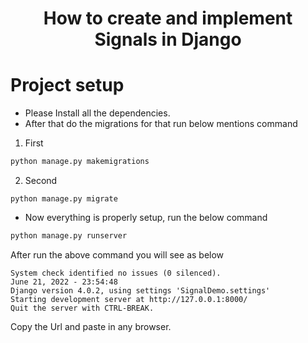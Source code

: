 <h1 align='center'>How to create and implement Signals in Django</h1>

# Project setup

* Please Install all the dependencies.
* After that do the migrations for that run below mentions command

1. First
```python
python manage.py makemigrations 
```
2. Second
```
python manage.py migrate
```

* Now everything is properly setup, run the below command
```python 
python manage.py runserver
```
After run the above command you will see as below
```
System check identified no issues (0 silenced).
June 21, 2022 - 23:54:48
Django version 4.0.2, using settings 'SignalDemo.settings'
Starting development server at http://127.0.0.1:8000/
Quit the server with CTRL-BREAK.
```
Copy the Url and paste in any browser.

